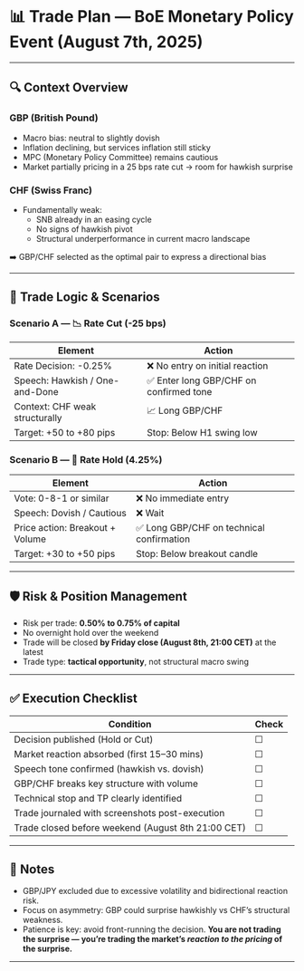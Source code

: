# 📊 Trade Plan — BoE Monetary Policy Event (August 7th, 2025)

---

## 🔍 Context Overview

### GBP (British Pound)
- Macro bias: neutral to slightly dovish
- Inflation declining, but services inflation still sticky
- MPC (Monetary Policy Committee) remains cautious
- Market partially pricing in a 25 bps rate cut → room for hawkish surprise

### CHF (Swiss Franc)
- Fundamentally weak:
  - SNB already in an easing cycle
  - No signs of hawkish pivot
  - Structural underperformance in current macro landscape

➡️ GBP/CHF selected as the optimal pair to express a directional bias

---

## 🧠 Trade Logic & Scenarios

### Scenario A — 📉 Rate Cut (-25 bps)
| Element                    | Action |
|---------------------------|--------|
| Rate Decision: -0.25%     | ❌ No entry on initial reaction |
| Speech: Hawkish / One-and-Done | ✅ Enter long GBP/CHF on confirmed tone |
| Context: CHF weak structurally | 📈 Long GBP/CHF |
| Target: +50 to +80 pips   | Stop: Below H1 swing low |

### Scenario B — 🏦 Rate Hold (4.25%)
| Element                          | Action |
|----------------------------------|--------|
| Vote: 0-8-1 or similar           | ❌ No immediate entry |
| Speech: Dovish / Cautious       | ❌ Wait |
| Price action: Breakout + Volume | ✅ Long GBP/CHF on technical confirmation |
| Target: +30 to +50 pips         | Stop: Below breakout candle |

---

## 🛡️ Risk & Position Management

- Risk per trade: **0.50% to 0.75% of capital**
- No overnight hold over the weekend
- Trade will be closed **by Friday close (August 8th, 21:00 CET)** at the latest
- Trade type: **tactical opportunity**, not structural macro swing

---

## ✅ Execution Checklist

| Condition                                             | Check |
|------------------------------------------------------|-------|
| Decision published (Hold or Cut)                     | ☐     |
| Market reaction absorbed (first 15–30 mins)          | ☐     |
| Speech tone confirmed (hawkish vs. dovish)           | ☐     |
| GBP/CHF breaks key structure with volume             | ☐     |
| Technical stop and TP clearly identified             | ☐     |
| Trade journaled with screenshots post-execution      | ☐     |
| Trade closed before weekend (August 8th 21:00 CET)   | ☐     |

---

## 🧠 Notes

- GBP/JPY excluded due to excessive volatility and bidirectional reaction risk.
- Focus on asymmetry: GBP could surprise hawkishly vs CHF’s structural weakness.
- Patience is key: avoid front-running the decision. **You are not trading the surprise — you’re trading the market’s *reaction to the pricing* of the surprise.**

---

